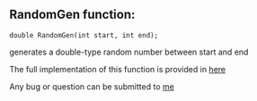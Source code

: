 
## RandomGen function:

    double RandomGen(int start, int end);
  generates a double-type random number between start and end
  
  The full implementation of this function is provided in [here](src/RandomGenerator.cpp)
  
  Any bug or question can be submitted to [me](mailto:iman_ab2013@yahoo.com)

